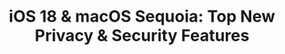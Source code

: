 ---
title: "iOS 18 & macOS Sequoia: Top New Privacy & Security Features"
description: "All new privacy & security features in iOS 18 and MacOS Sequoia! Let's talk about what's new, how to utilize the features, and what's still missing in this deep dive of Apple's newest operating systems."
datePublished: 2024-07-25
dateUpdated: 2024-07-25
linkYouTube: "https://www.youtube.com/watch?v=P_tU3GTxwto"
linkForum: "https://discuss.techlore.tech/t/ios-18-macos-sequoia-top-new-privacy-security-features/10147"
linkPeerTube: "https://neat.tube/w/cjnkkWy6DPg8u5tuQLNdZG"
linkOdysee: "https://odysee.com/@techlore:3/ios-18-macos-sequoia-top-new-privacy:5"
tags: ["Review","iOS","macOS"]
---